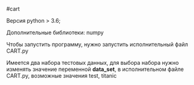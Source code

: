#cart

Версия python > 3.6;

Дополнительные библиотеки: numpy

Чтобы запустить программу, нужно запустить исполнительный файл CART.py

Имеется два набора тестовых данных, для выбора набора нужно изменять значение переменной **data_set**, в исполнительном файле CART.py, возможные значения test, titanic